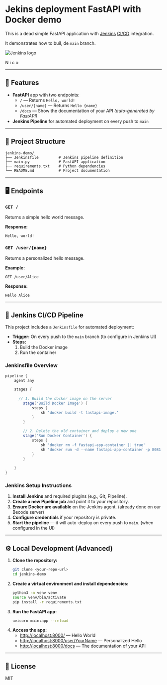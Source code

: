 # Jekins deployment FastAPI with Docker demo

This is a dead simple FastAPI application with [Jenkins](https://www.jenkins.io/) [CI/CD](https://github.com/resources/articles/devops/ci-cd) integration. 

It demonstrates how to buil, de `main` branch.

![Jenkins logo](https://upload.wikimedia.org/wikipedia/commons/e/e3/Jenkins_logo_with_title.svg)

N
i
c
o

---

## 🚀 Features
- **FastAPI** app with two endpoints:
  - `/` — Returns `Hello, world!`
  - `/user/{name}` — Returns `Hello {name}`
  - `/docs` — Show the documentation of your API *(auto-generated by FastAPI)*
- **Jenkins Pipeline** for automated deployment on every push to `main`

---

## 📂 Project Structure
```
jenkins-demo/
├── Jenkinsfile         # Jenkins pipeline definition
├── main.py             # FastAPI application
├── requirements.txt    # Python dependencies
└── README.md           # Project documentation
```

---

## 🖥️ Endpoints

### `GET /`
Returns a simple hello world message.

**Response:**
```
Hello, world!
```

### `GET /user/{name}`
Returns a personalized hello message.

**Example:**
```
GET /user/Alice
```
**Response:**
```
Hello Alice
```

---
## 🤖 Jenkins CI/CD Pipeline

This project includes a `Jenkinsfile` for automated deployment:

- **Trigger:** On every push to the `main` branch (to configure in Jenkins UI)
- **Steps:**
  1. Build the Docker image
  2. Run the container

### Jenkinsfile Overview
```groovy
pipeline {
    agent any

    stages {
      
      // 1. Build the docker image on the server
        stage('Build Docker Image') {
            steps {
                sh 'docker build -t fastapi-image.'
            }
        }
        
        // 2. Delete the old container and deploy a new one
        stage('Run Docker Container') {
            steps {
                sh 'docker rm -f fastapi-app-container || true'
                sh 'docker run -d --name fastapi-app-container -p 8081:8081 fastapi-image'
            }
        }
    
    }
}
```

### Jenkins Setup Instructions
1. **Install Jenkins** and required plugins (e.g., Git, Pipeline).
2. **Create a new Pipeline job** and point it to your repository.
3. **Ensure Docker are available** on the Jenkins agent. (already done on our Becode server)
4. **Configure credentials** if your repository is private.
5. **Start the pipeline** — it will auto-deploy on every push to `main`. (when configured in the UI)

---

## ⚙️ Local Development (Advanced)

1. **Clone the repository:**
   ```bash
   git clone <your-repo-url>
   cd jenkins-demo
   ```
2. **Create a virtual environment and install dependencies:**
   ```bash
   python3 -m venv venv
   source venv/bin/activate
   pip install -r requirements.txt
   ```
3. **Run the FastAPI app:**
   ```bash
   uvicorn main:app --reload
   ```
4. **Access the app:**
   - [http://localhost:8000/](http://localhost:8000/) — Hello World
   - [http://localhost:8000/user/YourName](http://localhost:8000/user/YourName) — Personalized Hello
   - [http://localhost:8000/docs](http://localhost:8000/docs) — The documentation of your API

---

## 📄 License
MIT 
